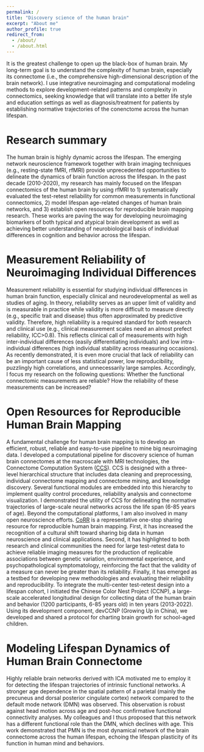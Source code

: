 ```yaml
---
permalink: /
title: "Discovery science of the human brain"
excerpt: "About me"
author_profile: true
redirect_from: 
  - /about/
  - /about.html
---
```


It is the greatest challenge to open up the black-box of human brain. My long-term goal is to understand the complexity of human brain, especially its connectome (i.e., the comprehensive high-dimensional description of the brain network). I use integrative neuroimaging and computational modeling methods to explore development-related patterns and complexity in connectomics, seeking knowledge that will translate into a better life style and education settings as well as diagnosis/treatment for patients by establishing normative trajectories of the conenctome across the human lifespan. 

Research summary
======
The human brain is highly dynamic across the lifespan. The emerging network neuroscience framework together with brain imaging techniques (e.g., resting-state fMRI, rfMRI) provide unprecedented opportunities to delineate the dynamics of brain function across the lifespan. In the past decade (2010-2020), my research has mainly focused on the lifespan connectomics of the human brain by using rfMRI to 1) systematically evaluated the test-retest reliability for common measurements in functional connectomics, 2) model lifespan age-related changes of human brain networks, and 3) establish open resources for reproducible brain mapping research. These works are
paving the way for developing neuroimaging biomarkers of both typical and atypical brain development as well as achieving better understanding of neurobiological basis of individual differences in cognition and behavior across the lifespan.

Measurement Reliability of Neuroimaging Individual Differences
======
Measurement reliability is essential for studying individual differences in human brain function, especially clinical and neurodevelopmental as well as studies of aging. In theory, reliability serves as an upper limit of validity and is measurable in
practice while validity is more difficult to measure directly (e.g., specific trait and disease) thus often approximated by predictive validity. Therefore, high reliability is a required standard for both research and clinical use (e.g., clinical measurement scales
need an almost prefect reliability, ICC>0.8). This reflects clinical call of measurements with high inter-individual differences (easily differentiating individuals) and low intra-individual differences (high individual stability across measuring occasions). As recently demonstrated, it is even more crucial that lack of reliability can be an important cause of less statistical power, low reproducibility, puzzlingly high correlations, and unnecessarily large samples. Accordingly, I focus my research on the following questions: Whether the functional connectomic measurements are reliable? How the reliability of these measurements can be increased?

Open Resources for Reproducible Human Brain Mapping
======
A fundamental challenge for human brain mapping is to develop an efficient, robust, reliable and easy-to-use pipeline to mine big neuroimaging data. I developed a computational pipeline for discovery science of human brain connectomes at the macroscale with MRI technologies, the Connectome Computation System ([CCS](https://github.com/zuoxinian/CCS)). CCS is designed with a three-level hierarchical structure that includes data cleaning and preprocessing, individual connectome mapping and connectome mining, and knowledge discovery. Several functional modules are embedded into this hierarchy to implement quality control procedures, reliability analysis and connectome visualization. I demonstrated the utility of CCS for delineating the normative trajectories of large-scale neural networks across the life span (6-85 years of age). Beyond the computational platforms, I am also involved in many open neuroscience efforts. [CoRR](http://fcon_1000.projects.nitrc.org/indi/CoRR) is a representative one-stop sharing resource for reproducible human brain mapping. First, it has increased the recognition of a cultural shift toward sharing big data in human neuroscience and clinical applications. Second, it has highlighted to both research and clinical communities the need for large test-retest data to achieve reliable imaging measures for the production of replicable associations between genetic variation, environmental experience, and psychopathological symptomatology, reinforcing the fact that the validity of a measure can never be greater than its reliability. Finally, it has emerged as a testbed for developing new methodologies and evaluating their reliability and reproducibility. To integrate the multi-center test-retest design into a lifespan cohort, I initiated the Chinese Color Nest Project (CCNP), a large-scale accelerated longitudinal design for collecting data of the human brain and behavior (1200 participants, 6-85 years old) in ten years (2013-2022). Using its development component, devCCNP (Growing Up in China), we developed and shared a protocol for charting brain growth for school-aged children.

Modeling Lifespan Dynamics of Human Brain Connectome
======
Highly reliable brain networks derived with ICA motivated me to employ it for detecting the lifespan trajectories of intrinsic functional networks. A stronger age dependence in the spatial pattern of a parietal (mainly the precuneus and dorsal posterior cingulate cortex) network compared to the default mode network (DMN) was observed. This observation is robust against head motion across age and post-hoc confirmative functional connectivity analyses. My colleagues and I thus proposed that this network has a different functional role than the DMN, which declines with age. This work demonstrated that PMN is the most dynamical network of the brain connectome across the human lifespan, echoing the lifespan plasticity of its function in human mind and behaviors. 
